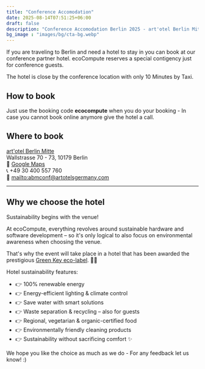 ```yaml
---
title: "Conference Accomodation"
date: 2025-08-14T07:51:25+06:00
draft: false
description: "Conference Accomodation Berlin 2025 - art'otel Berlin Mitte"
bg_image : "images/bg/cta-bg.webp"
---
```


If you are traveling to Berlin and need a hotel to stay in you can book at our conference partner hotel.
ecoCompute reserves a special contigency just for conference guests.

The hotel is close by the conference location with only 10 Minutes by Taxi.

## How to book

Just use the booking code **ecocompute** when you do your booking - In case you cannot book online anymore give the hotel a call.

## Where to book

[art'otel Berlin Mitte](https://artotelberlinmitte.com/)\
Wallstrasse 70 - 73, 10179 Berlin\
📍 [Google Maps](https://maps.app.goo.gl/5L3w8yTyarVbjs4E6)\
📞 +49 30 400 557 760\
📧 [mailto:abmconf@artotelsgermany.com](mailto:mailto:abmconf@artotelsgermany.com)

---

## Why we choose the hotel

Sustainability begins with the venue!

At ecoCompute, everything revolves around sustainable hardware and software development – so it's only logical to also focus on environmental awareness when choosing the venue.

That's why the event will take place in a hotel that has been awarded the prestigious [Green Key eco-label](https://www.greenkey.global/). 🏨✅

Hotel sustainability features:
- 👉 100% renewable energy
- 👉 Energy-efficient lighting & climate control
- 👉 Save water with smart solutions
- 👉 Waste separation & recycling – also for guests
- 👉 Regional, vegetarian & organic-certified food
- 👉 Environmentally friendly cleaning products
- 👉 Sustainability without sacrificing comfort ✨

We hope you like the choice as much as we do - For any feedback let us know! :)
